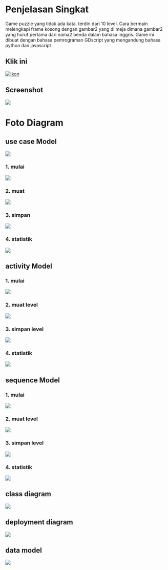 # Penjelasan Singkat
Game puzzle yang tidak ada kata. terdiri dari 10 level. Cara bermain melengkapi frame kosong dengan gambar2 yang di meja dimana gambar2 yang huruf pertama dari nama2 benda dalam bahasa inggris.
Game ini dibuat dengan bahasa pemrograman GDscript yang mengandung bahasa python dan javascript

## Klik ini
[![ikon](gambar/pp.png)](https://pind0.itch.io/alphapic)

## Screenshot
![](gambar/ok.png)

# Foto Diagram
## use case Model
![](foto_v5/ucm%20v/uc.png)

### 1. mulai
![](foto%20use%20case/uc%20mulai.png)
### 2. muat
![](foto%20use%20case/uc%20muat.png)
### 3. simpan
![](foto%20use%20case/uc%20simpan.png)
### 4. statistik
![](foto%20use%20case/uc%20statistik.png)

## activity Model
### 1. mulai
![](foto_v5/act%20v/activity%20mulai.png)
### 2. muat level
![](foto_v5/act%20v/activity%20muat%20level.png)
### 3. simpan level
![](foto_v5/act%20v/activity%20simpan%20level.png)
### 4. statistik
![](foto_v5/act%20v/activity%20statistik.png)

## sequence Model
### 1. mulai
![](foto_v5/sqm%20v/Sequence%20mulai.png)
### 2. muat level
![](foto_v5/sqm%20v/Sequence%20muat%20level.png)
### 3. simpan level
![](foto_v5/sqm%20v/Sequence%20simpan%20level.png)
### 4. statistik
![](foto_v5/sqm%20v/Sequence%20statistik.png)

## class diagram
![](foto_v5/cls%20v/Class%20Model.png)

## deployment diagram
![](foto_v5/deploy%20v/Deployment%20Model.png)

## data model
![](foto_v5/data%20model%20v/Data%20Model.png)
